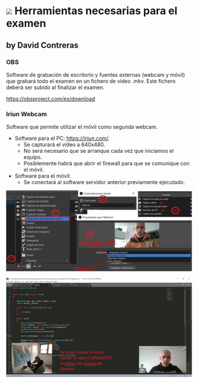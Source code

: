 # ![](https://raw.githubusercontent.com/DavidContrerasICAI/javaCourseExamples/master/images/logo.jpg) Herramientas necesarias para el examen
## by David Contreras
### OBS
Software de grabación de escritorio y fuentes externas (webcam y móvil) que grabará todo el examen en un fichero de vídeo .mkv. Este fichero deberá ser subido al finalizar el examen.

https://obsproject.com/es/download

### Iriun Webcam 
Software que permite utilizar el móvil como segunda webcam.

- Software para el PC: https://iriun.com/. 
	- Se capturará el vídeo a 640x480. 
	- No será necesario que se arranque cada vez que iniciamos el equipo.
	- Posiblemente habrá que abrir el firewall para que se comunique con el móvil.
- Software para el móvil: 
	- Se conectará al software servidor anterior previamente ejecutado.


![](https://raw.githubusercontent.com/DavidContrerasICAI/javaCourseExamples/master/00.tools/OBS.jpg) 

![](https://raw.githubusercontent.com/DavidContrerasICAI/javaCourseExamples/master/00.tools/Desktop.jpg) 

